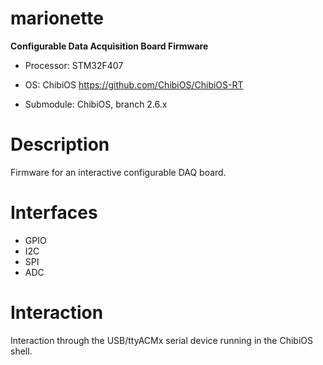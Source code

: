 marionette
==========

**Configurable Data Acquisition Board Firmware**

* Processor: STM32F407

* OS: ChibiOS  https://github.com/ChibiOS/ChibiOS-RT

* Submodule: ChibiOS, branch 2.6.x

# Description

Firmware for an interactive configurable DAQ board.

# Interfaces

* GPIO
* I2C
* SPI
* ADC

# Interaction

Interaction through the USB/ttyACMx serial device running in the ChibiOS shell.



